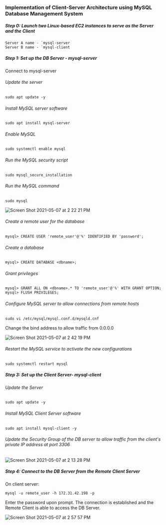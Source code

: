 
### Implementation of Client-Server Architecture using MySQL Database Management System

##### Step 0: Launch two Linux-based EC2 instances to serve as the Server and the Client
```
Server A name - `mysql-server
Server B name - `mysql-client
```

##### Step 1: Set up the DB Server - mysql-server

Connect to mysql-server

###### Update the server 
```
sudo apt update -y
```
###### Install MySQL server software
```
sudo apt install mysql-server
```
###### Enable MySQL
```
sudo systemctl enable mysql
```
###### Run the MySQL security script
```
sudo mysql_secure_installation
```
###### Run the MySQL command
```
sudo mysql
```


![Screen Shot 2021-05-07 at 2 22 21 PM](https://user-images.githubusercontent.com/44268796/117492510-ade1f800-af3f-11eb-9291-3062436b08fb.png)


###### Create a remote user for the database
```
mysql> CREATE USER 'remote_user'@'%' IDENTIFIED BY 'password';
```
###### Create a database
```
mysql> CREATE DATABASE <dbname>;
```
###### Grant privileges
```
mysql> GRANT ALL ON <dbname>.* TO 'remote_user'@'%' WITH GRANT OPTION;
mysql> FLUSH PRIVILEGES;
```
###### Configure MySQL server to allow connections from remote hosts

```
sudo vi /etc/mysql/mysql.conf.d/mysqld.cnf 
```
Change the bind address to allow traffic from 0.0.0.0


![Screen Shot 2021-05-07 at 2 42 19 PM](https://user-images.githubusercontent.com/44268796/117494572-80e31480-af42-11eb-8433-1f2a6b61f4a8.png)


###### Restart the MySQL service to activate the new configurations
```
sudo systemctl restart mysql
```

##### Step 3: Set up the Client Server- mysql-client

###### Update the Server
```
sudo apt update -y
```
###### Install MySQL Client Server software
```
sudo apt install mysql-client -y
```
###### Update the Security Group of the DB server to allow traffic from the client's private IP address at port 3306



![Screen Shot 2021-05-07 at 2 13 28 PM](https://user-images.githubusercontent.com/44268796/117491720-8dfe0480-af3e-11eb-9520-8f79661d938f.png)


##### Step 4: Connect to the DB Server from the Remote Client Server

On client server:
```
mysql -u remote_user -h 172.31.42.198 -p 
```
Enter the password upon prompt. The connection is established and the Remote Client is able to access the DB Server.


![Screen Shot 2021-05-07 at 2 57 57 PM](https://user-images.githubusercontent.com/44268796/117496179-ab35d180-af44-11eb-9e4a-3e18183b9787.png)























